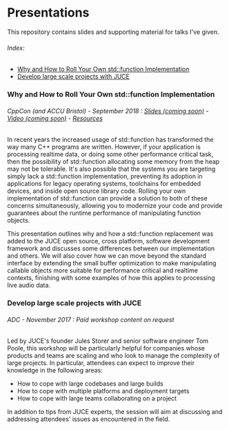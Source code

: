 # Presentations

This repository contains slides and supporting material for talks I've given.

###### Index:
  - [Why and How to Roll Your Own std::function Implementation](#why-and-how-to-roll-your-own-stdfunction-implementation)
  - [Develop large scale projects with JUCE](#develop-large-scale-projects-with-juce)

### Why and How to Roll Your Own std::function Implementation
###### CppCon (and ACCU Bristol) - September 2018 : [Slides (coming soon)](link_coming_soon) - [Video (coming soon)](link_coming_soon) - [Resources](https://github.com/tpoole/presentations/tree/master/CppCon%202018%20-%20Why%20and%20How%20to%20Roll%20Your%20Own%20std::function%20Implementation)

In recent years the increased usage of std::function has transformed the way many C++ programs are written. However, if your application is processing realtime data, or doing some other performance critical task, then the possibility of std::function allocating some memory from the heap may not be tolerable. It's also possible that the systems you are targeting simply lack a std::function implementation, preventing its adoption in applications for legacy operating systems, toolchains for embedded devices, and inside open source library code. Rolling your own implementation of std::function can provide a solution to both of these concerns simultaneously, allowing you to modernize your code and provide guarantees about the runtime performance of manipulating function objects. 

This presentation outlines why and how a std::function replacement was added to the JUCE open source, cross platform, software development framework and discusses some differences between our implementation and others. We will also cover how we can move beyond the standard interface by extending the small buffer optimization to make manipulating callable objects more suitable for performance critical and realtime contexts, finishing with some examples of how this applies to processing live audio data.

### Develop large scale projects with JUCE
###### ADC - November 2017 : *Paid workshop content on request*

Led by JUCE's founder Jules Storer and senior software engineer Tom Poole, this workshop will be particularly helpful for companies whose products and teams are scaling and who look to manage the complexity of large projects. In particular, attendees can expect to improve their knowledge in the following areas:

  - How to cope with large codebases and large builds
  - How to cope with multiple platforms and deployment targets
  - How to cope with large teams collaborating on a project

In addition to tips from JUCE experts, the session will aim at discussing and addressing attendees' issues as encountered in the field. 
